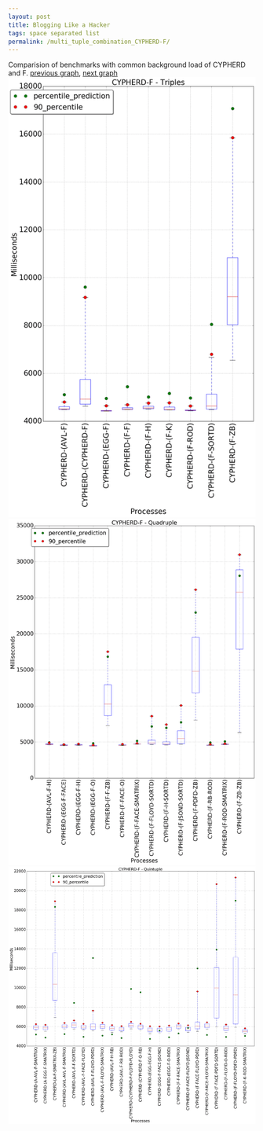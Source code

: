 ```yaml
---
layout: post
title: Blogging Like a Hacker
tags: space separated list
permalink: /multi_tuple_combination_CYPHERD-F/
---
```


Comparision of benchmarks with common background load of CYPHERD and F.
[previous graph](./multi_tuple_combination_CYPHERD-FLOYD/), [next graph](./multi_tuple_combination_CYPHERD-H/)
<img src="./images/triple/CYPHERD/CYPHERD-F_box.png" alt="graph figure"><img src="./images/quadruple/CYPHERD/CYPHERD-F_box.png" alt="graph figure"><img src="./images/quintuple/CYPHERD/CYPHERD-F_box.png" alt="graph figure">